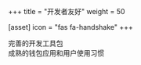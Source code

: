 +++
title = "开发者友好"
weight = 50

[asset]
  icon = "fas fa-handshake"
+++

完善的开发工具包<br/>
成熟的钱包应用和用户使用习惯<br/>
